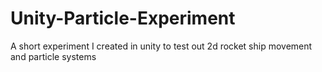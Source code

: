 # Unity-Particle-Experiment
A short experiment I created in unity to test out 2d rocket ship movement and particle systems
